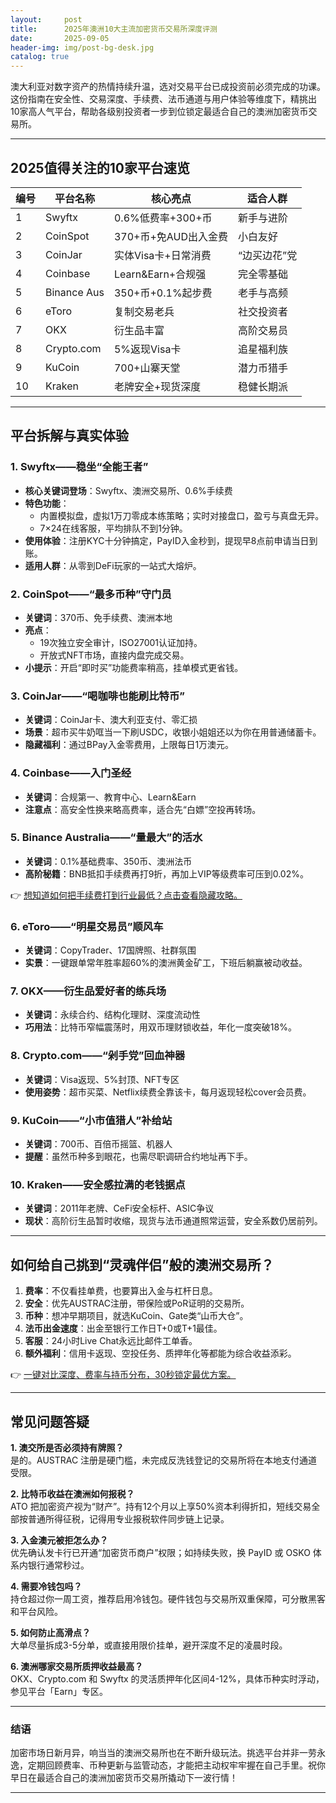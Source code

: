 ```yaml
---
layout:     post
title:      2025年澳洲10大主流加密货币交易所深度评测
date:       2025-09-05
header-img: img/post-bg-desk.jpg
catalog: true
---
```


澳大利亚对数字资产的热情持续升温，选对交易平台已成投资前必须完成的功课。这份指南在安全性、交易深度、手续费、法币通道与用户体验等维度下，精挑出10家高人气平台，帮助各级别投资者一步到位锁定最适合自己的澳洲加密货币交易所。

---

## 2025值得关注的10家平台速览

| 编号 | 平台名称      | 核心亮点                     | 适合人群        |
|---|---|---|---|
| 1 | Swyftx        | 0.6%低费率+300+币 | 新手与进阶 |
| 2 | CoinSpot      | 370+币+免AUD出入金费 | 小白友好 |
| 3 | CoinJar       | 实体Visa卡+日常消费 | “边买边花”党 |
| 4 | Coinbase      | Learn&Earn+合规强 | 完全零基础 |
| 5 | Binance Aus   | 350+币+0.1%起步费 | 老手与高频 |
| 6 | eToro         | 复制交易老兵 | 社交投资者 |
| 7 | OKX           | 衍生品丰富 | 高阶交易员 |
| 8 | Crypto.com    | 5%返现Visa卡 | 追星福利族 |
| 9 | KuCoin        | 700+山寨天堂 | 潜力币猎手 |
|10 | Kraken        | 老牌安全+现货深度 | 稳健长期派 |

---

## 平台拆解与真实体验

### 1. Swyftx——稳坐“全能王者”

- **核心关键词登场**：Swyftx、澳洲交易所、0.6%手续费  
- **特色功能**：  
  - 内置模拟盘，虚拟1万刀零成本练策略；实时对接盘口，盈亏与真盘无异。  
  - 7×24在线客服，平均排队不到1分钟。  
- **使用体验**：注册KYC十分钟搞定，PayID入金秒到，提现早8点前申请当日到账。  
- **适用人群**：从零到DeFi玩家的一站式大熔炉。

### 2. CoinSpot——“最多币种”守门员

- **关键词**：370币、免手续费、澳洲本地  
- **亮点**：  
  - 19次独立安全审计，ISO27001认证加持。  
  - 开放式NFT市场，直接内盘完成交易。  
- **小提示**：开启“即时买”功能费率稍高，挂单模式更省钱。

### 3. CoinJar——“喝咖啡也能刷比特币”

- **关键词**：CoinJar卡、澳大利亚支付、零汇损  
- **场景**：超市买牛奶哐当一下刷USDC，收银小姐姐还以为你在用普通储蓄卡。  
- **隐藏福利**：通过BPay入金零费用，上限每日1万澳元。

### 4. Coinbase——入门圣经

- **关键词**：合规第一、教育中心、Learn&Earn  
- **注意点**：高安全性换来略高费率，适合先“白嫖”空投再转场。

### 5. Binance Australia——“量最大”的活水

- **关键词**：0.1%基础费率、350币、澳洲法币  
- **高阶秘籍**：BNB抵扣手续费再打9折，再加上VIP等级费率可压到0.02%。  

👉 [想知道如何把手续费打到行业最低？点击查看隐藏攻略。](https://okxdog.com/)

### 6. eToro——“明星交易员”顺风车

- **关键词**：CopyTrader、17国牌照、社群氛围  
- **实景**：一键跟单常年胜率超60%的澳洲黄金矿工，下班后躺赢被动收益。

### 7. OKX——衍生品爱好者的练兵场

- **关键词**：永续合约、结构化理财、深度流动性  
- **巧用法**：比特币窄幅震荡时，用双币理财锁收益，年化一度突破18%。  

### 8. Crypto.com——“剁手党”回血神器

- **关键词**：Visa返现、5%封顶、NFT专区  
- **使用姿势**：超市买菜、Netflix续费全靠该卡，每月返现轻松cover会员费。

### 9. KuCoin——“小市值猎人”补给站

- **关键词**：700币、百倍币摇篮、机器人  
- **提醒**：虽然币种多到眼花，也需尽职调研合约地址再下手。

### 10. Kraken——安全感拉满的老钱据点

- **关键词**：2011年老牌、CeFi安全标杆、ASIC争议  
- **现状**：高阶衍生品暂时收缩，现货与法币通道照常运营，安全系数仍居前列。

---

## 如何给自己挑到“灵魂伴侣”般的澳洲交易所？

1. **费率**：不仅看挂单费，也要算出入金与杠杆日息。  
2. **安全**：优先AUSTRAC注册，带保险或PoR证明的交易所。  
3. **币种**：想冲早期项目，就选KuCoin、Gate类“山币大仓”。  
4. **法币出金速度**：出金至银行工作日T+0或T+1最佳。  
5. **客服**：24小时Live Chat永远比邮件工单香。  
6. **额外福利**：信用卡返现、空投任务、质押年化等都能为综合收益添彩。  

👉 [一键对比深度、费率与持币分布，30秒锁定最优方案。](https://okxdog.com/)

---

## 常见问题答疑

**1. 澳交所是否必须持有牌照？**  
是的。AUSTRAC 注册是硬门槛，未完成反洗钱登记的交易所将在本地支付通道受限。

**2. 比特币收益在澳洲如何报税？**  
ATO 把加密资产视为“财产”。持有12个月以上享50%资本利得折扣，短线交易全部按普通所得征税，记得用专业报税软件同步链上记录。

**3. 入金澳元被拒怎么办？**  
优先确认发卡行已开通“加密货币商户”权限；如持续失败，换 PayID 或 OSKO 体系内银行通常秒过。

**4. 需要冷钱包吗？**  
持仓超过你一周工资，推荐启用冷钱包。硬件钱包与交易所双重保障，可分散黑客和平台风险。

**5. 如何防止高滑点？**  
大单尽量拆成3-5分单，或直接用限价挂单，避开深度不足的凌晨时段。

**6. 澳洲哪家交易所质押收益最高？**  
OKX、Crypto.com 和 Swyftx 的灵活质押年化区间4-12%，具体币种实时浮动，参见平台「Earn」专区。

---

### 结语

加密市场日新月异，响当当的澳洲交易所也在不断升级玩法。挑选平台并非一劳永逸，定期回顾费率、币种更新与监管动态，才能把主动权牢牢握在自己手里。祝你早日在最适合自己的澳洲加密货币交易所撬动下一波行情！

---